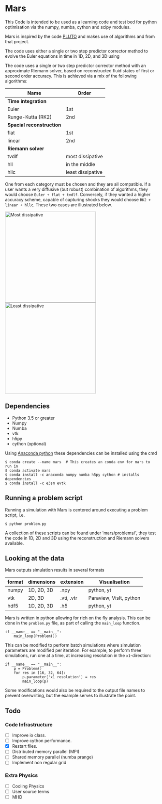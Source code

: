 
# Mars
This Code is intended to be used as a learning code and test bed for python optimisation via the numpy, numba, cython and scipy modules.

Mars is inspired by the code [PLUTO](http://plutocode.ph.unito.it/) and makes use of algorithms and from that project.

The code uses either a single or two step predictor corrector method to evolve the Euler equations in time in 1D, 2D, and 3D using

The code uses a single or two step predictor corrector method with an approximate Riemann solver, based on reconstructed fluid states of first or second order accuracy. This is achieved via a mix of the following algorithms:


| Name        | Order |
| ----------- | ----- |
| **Time integration** |
| Euler       | 1st   |
| Runge-Kutta (RK2) | 2nd   |
| **Spacial reconstruction** |
| flat   | 1st   |
| linear | 2nd   |
| **Riemann solver** |
| tvdlf | most dissipative  |
| hll   | in the middle     |
| hllc  | least dissipative |

One from each category must be chosen and they are all compatible. If a user wants a very diffusive (but robust) combination of algorithms, they would choose `Euler + flat + tvdlf`. Conversely, if they wanted a higher accuracy scheme, capable of capturing shocks they would choose `RK2 + linear + hllc`. These two cases are illustrated below.

<img src="docs/images/Euler_flat_tvdlf.jpg" alt="Most dissipative" style="width:300px;"/>
<img src="docs/images/RK2_linear_hllc.jpg" alt="Least dissipative" style="width:300px;"/>

## Dependencies
* Python 3.5 or greater
* Numpy
* Numba
* vtk
* h5py
* cython (optional)

Using [Anaconda python](https://www.anaconda.com/distribution/) these dependencies can be installed using the cmd

    $ conda create --name mars  # This creates an conda env for mars to run in
    $ conda activate mars
    $ conda install -c anaconda numpy numba h5py cython # installs dependencies
    $ conda install -c e3sm evtk

## Running a problem script

Running a simulation with Mars is centered around executing a problem script, i.e.

    $ python problem.py

A collection of these scripts can be found under 'mars/problems/', they test the code in 1D, 2D and 3D using the reconstruction and Riemann solvers available.

## Looking at the data

Mars outputs simulation results in several formats

| format | dimensions | extension  | Visualisation   |
| ------ | ---------- | ---------- | --------------- |
| numpy  | 1D, 2D, 3D | .npy       | python, yt      |
| vtk    | 2D, 3D     | .vti, .vtr | Paraview, VisIt, python |
| hdf5   | 1D, 2D, 3D | .h5        | python, yt      |

Mars is written in python allowing for rich on the fly analysis. This can be done in the `problem.py` file, as part of calling the `main_loop` function.

    if __name__ == "__main__":
        main_loop(Problem())

This can be modified to perform batch simulations where simulation parameters are modified per iteration. For example, to perform three simulations, run one at a time, at increasing resolution in the `x1`-direction:

    if __name__ == "__main__":
        p = Problem()
        for res in [16, 32, 64]:
            p.parameter['x1 resolution'] = res
            main_loop(p)

Some modifications would also be required to the output file names to prevent overwriting, but the example serves to illustrate the point.

## Todo
### Code Infrastructure
- [ ] Improve io class.
- [ ] Improve cython performance.
- [x] Restart files.
- [ ] Distributed memory parallel (MPI)
- [ ] Shared memory parallel (numba prange)
- [ ] Implement non regular grid
### Extra Physics
- [ ] Cooling Physics
- [ ] User source terms
- [ ] MHD
